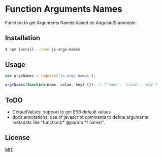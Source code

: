 # Function Arguments Names

Function to get Arguments Names based on AngularJS annotate.


## Installation

```sh
$ npm install --save js-args-names
```

## Usage

```javascript
var argsNames = require('js-args-names');

argsNames(function(name, value, key) {}); // ['name', 'value', 'key']

```

## ToDO
* DefaultValues: support to get ES6 default values
* docs annotations: use of javascript comments to define arguments metadata like "function(/* @param */ name)".

## License
[MIT](LICENSE)
